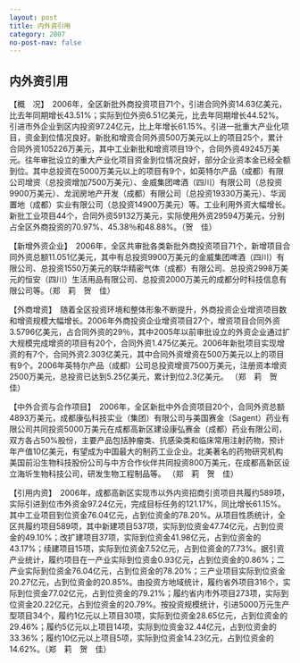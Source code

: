 ```yaml
---
layout: post
title: 内外资引用
category: 2007
no-post-nav: false
---
```


## 内外资引用


【概　况】　2006年，全区新批外商投资项目71个，引进合同外资14.63亿美元，比去年同期增长43.51%；实际到位外资6.51亿美元，比去年同期增长44.52%。引进市外企业到区内投资97.24亿元，比上年增长61.15%。引进一批重大产业化项目，资金到位情况良好。新批和增资合同外资500万美元以上的项目25个，累计合同外资105226万美元，其中工业新批和增资项目19个，合同外资49245万美元。往年审批设立的重大产业化项目资金到位情况良好，部分企业资本金已经全额到位。其中总投资在5000万美元以上的项目有9个，如英特尔产品（成都）有限公司增资（总投资增加7500万美元）、金威集团啤酒（四川）有限公司（总投资9900万美元）、龙润房地产开发（成都）有限公司（总投资19330万美元）、华润置地（成都）实业有限公司（总投资14900万美元）等。工业利用外资大幅增长。新批工业项目44个，合同外资59132万美元，实际使用外资29594万美元，分别占全区外商投资的70.97%、45.38％和48.88%。（贺　佳）

【新增外资企业】　2006年，全区共审批各类新批外商投资项目71个，新增项目合同外资总额11.051亿美元，其中有总投资9900万美元的金威集团啤酒（四川）有限公司、总投资1550万美元的联华精密气体（成都）有限公司、总投资2998万美元的恒安（四川）生活用品有限公司、总投资2000万美元的成都分时科技信息有限公司等。（郑　莉　贺　佳）

【外商增资】　随着全区投资环境和整体形象不断提升，外商投资企业增资项目数和增资规模大幅增长。2006年外商投资企业增资项目27个，增资项目合同外资3.5796亿美元，占合同外资的29％，其中2005年以前审批设立的外资企业通过扩大规模完成增资的项目有20个，合同外资1.475亿美元。2006年新批项目实现增资的有7个，合同外资2.303亿美元，其中合同外资增资在500万美元以上的项目有9个。2006年英特尔产品（成都）公司总投资增资7500万美元，注册资本增资2500万美元，总投资已达到5.25亿美元，累计到位2.3亿美元。
（郑　莉　贺　佳）

【中外合资与合作项目】　2006年，全区新批中外合资项目20个，合同外资总额4893万美元，成都康弘科技实业（集团）有限公司与美国赛金（Sagent）药业有限公司共同投资5000万美元在成都高新区建设康弘赛金（成都）药业有限公司，双方各占50%股份，主要产品包括肿瘤类、抗感染类和临床常用注射药物，预计年产值10亿美元，有望成为中国最大的制药工业企业。北美著名的药物研究机构美国前沿生物科技股份公司与中方合作伙伴共同投资800万美元，在成都高新区设立海圻生物科技公司，研发生物工程制品等。
（郑　莉　贺　佳）

【引用内资】　2006年，成都高新区实现市以外内资招商引资项目共履约589项，实际引进到位市外资金97.24亿元，完成目标任务的121.17%，同比增长61.15%。其中工业项目到位资金76.04亿元，占到位资金的78.20%。从项目性质统计，全区共履约项目589项，其中新建项目537项，实际到位资金47.74亿元，占到位资金的49.10%；改扩建项目37项，实际到位资金41.98亿元，占到位资金的43.17%；续建项目15项，实际到位资金7.52亿元，占到位资金的7.73%。据引资产业统计，履约项目在一产业实际到位资金0.93亿元，占到位资金的0.86%；二产业实际到位资金76.04亿元，占到位资金的78.20%；三产业项目实际到位资金20.27亿元，占到位资金的20.85%。由投资方地域统计，履约省外项目316个，实际到位资金77.02亿元，占到位资金的79.21%；履约省内市外项目273项，实际到位资金20.22亿元，占到位资金的20.79%。按投资规模统计，引进5000万元生产型项目34个，履约1亿元以上项目30项，实际到位资金28.65亿元，占到位资金的29.46%；履约5亿元以上项目14项，实际到位资金32.44亿元，占到位资金的33.36%；履约10亿元以上项目5项，实际到位资金14.23亿元，占到位资金的14.62%。（郑　莉　贺　佳）
